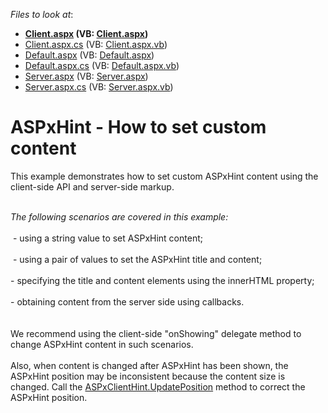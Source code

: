 <!-- default file list -->
*Files to look at*:

* **[Client.aspx](./CS/Client.aspx) (VB: [Client.aspx](./VB/Client.aspx))**
* [Client.aspx.cs](./CS/Client.aspx.cs) (VB: [Client.aspx.vb](./VB/Client.aspx.vb))
* [Default.aspx](./CS/Default.aspx) (VB: [Default.aspx](./VB/Default.aspx))
* [Default.aspx.cs](./CS/Default.aspx.cs) (VB: [Default.aspx.vb](./VB/Default.aspx.vb))
* [Server.aspx](./CS/Server.aspx) (VB: [Server.aspx](./VB/Server.aspx))
* [Server.aspx.cs](./CS/Server.aspx.cs) (VB: [Server.aspx.vb](./VB/Server.aspx.vb))
<!-- default file list end -->
# ASPxHint - How to set custom content


<p>This example demonstrates how to set custom ASPxHint content using the client-side API and server-side markup.</p>
<p><br><em>The following scenarios are covered in this example:</em><br><br> - using a string value to set ASPxHint content; <br><br> - using a pair of values to set the ASPxHint title and content;<br><br>- specifying the title and content elements using the innerHTML property;<br><br>- obtaining content from the server side using callbacks.<br><br><br>We recommend using the client-side "onShowing" delegate method to change ASPxHint content in such scenarios.<br><br>Also, when content is changed after ASPxHint has been shown, the ASPxHint position may be inconsistent because the content size is changed. Call the <a href="https://documentation.devexpress.com/#AspNet/DevExpressWebScriptsASPxClientHint_UpdatePositiontopic">ASPxClientHint.UpdatePosition</a> method to correct the ASPxHint position.</p>

<br/>


